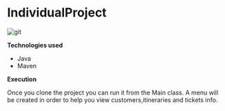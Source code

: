 # IndividualProject



![git](https://user-images.githubusercontent.com/74924160/201204893-50299b1c-1698-4775-a127-632907e92652.png)


<b> Technologies used </b>
<ul>  
<li>Java</li>
<li>Maven</li>
</ul>


<b> Execution </b>

<p> Once you clone the project you can run it from the Main class. A menu will be created in order to help you view customers,itineraries and tickets info.
